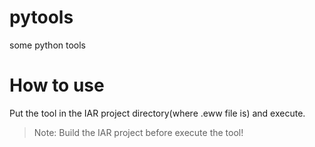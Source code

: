 # pytools
some python tools

# How to use
Put the tool in the IAR project directory(where .eww file is) and execute.
> Note: Build the IAR project before execute the tool!
